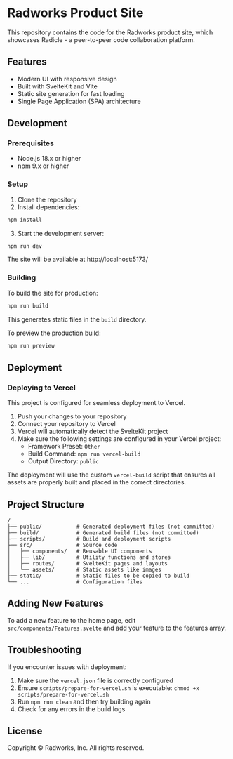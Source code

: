 # Radworks Product Site

This repository contains the code for the Radworks product site, which showcases Radicle - a peer-to-peer code collaboration platform.

## Features

- Modern UI with responsive design
- Built with SvelteKit and Vite
- Static site generation for fast loading
- Single Page Application (SPA) architecture

## Development

### Prerequisites

- Node.js 18.x or higher
- npm 9.x or higher

### Setup

1. Clone the repository
2. Install dependencies:

```bash
npm install
```

3. Start the development server:

```bash
npm run dev
```

The site will be available at http://localhost:5173/

### Building

To build the site for production:

```bash
npm run build
```

This generates static files in the `build` directory.

To preview the production build:

```bash
npm run preview
```

## Deployment

### Deploying to Vercel

This project is configured for seamless deployment to Vercel.

1. Push your changes to your repository
2. Connect your repository to Vercel
3. Vercel will automatically detect the SvelteKit project
4. Make sure the following settings are configured in your Vercel project:
   - Framework Preset: `Other`
   - Build Command: `npm run vercel-build`
   - Output Directory: `public`

The deployment will use the custom `vercel-build` script that ensures all assets are properly built and placed in the correct directories.

## Project Structure

```
/
├── public/           # Generated deployment files (not committed)
├── build/            # Generated build files (not committed)
├── scripts/          # Build and deployment scripts
├── src/              # Source code
│   ├── components/   # Reusable UI components
│   ├── lib/          # Utility functions and stores
│   ├── routes/       # SvelteKit pages and layouts
│   └── assets/       # Static assets like images
├── static/           # Static files to be copied to build
└── ...               # Configuration files
```

## Adding New Features

To add a new feature to the home page, edit `src/components/Features.svelte` and add your feature to the features array.

## Troubleshooting

If you encounter issues with deployment:

1. Make sure the `vercel.json` file is correctly configured
2. Ensure `scripts/prepare-for-vercel.sh` is executable: `chmod +x scripts/prepare-for-vercel.sh`
3. Run `npm run clean` and then try building again
4. Check for any errors in the build logs

## License

Copyright © Radworks, Inc. All rights reserved.